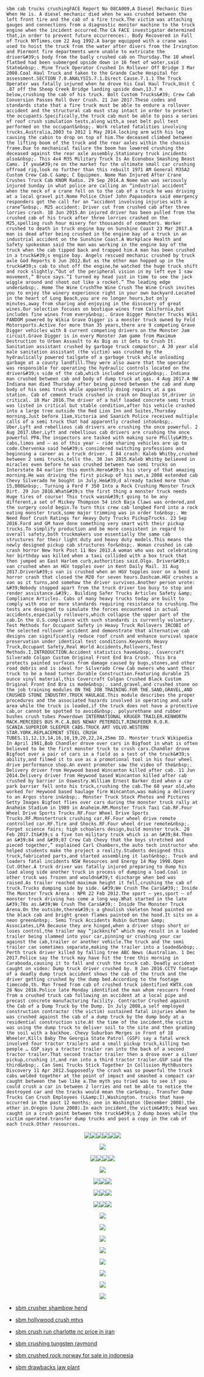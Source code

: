 
```
sbm cab trucks crushingFACE Report No 08CA009,A Diesel Mechanic Dies When He is. A diesel mechanic died when he was crushed between the left front tire and the cab of a fire truck.The victim was attaching gauges and connections from a diagnostic monitor machine to the truck engine when the incident occurred.The CA FACE investigator determined that,in order to prevent future occurrences:. Body Recovered in Fall of Truck NYTimes.com 22 Aug 1992.A barge equipped with a crane was used to hoist the truck from the water after divers from the Irvington and Piermont fire departments were unable to extricate the driver&#39;s body from the badly crushed cab on Thursday.The 10 wheel flatbed had been submerged upside down in 16 feet of water,said State&nbsp;. Mine Truck Operator Crushed In Rollover Off Bridge 3 Mar 2008.Coal Haul Truck and taken to the Grande Cache Hospital for assessment.SECTION 7.0.ANALYSIS.7.1.Direct Cause.7.1.1 The Truck Operator was fatally injured when he drove his Coal Haul Truck,Unit C .87 off the Sheep Creek Bridge landing upside down,13.7 m below,crushing the cab of his truck. Bolt Custom Trucks&#39; Crew Cab Conversion Passes Roll Over Crush. 21 Jan 2017.These codes and standards state that a fire truck must be able to endure a rollover accident and the structural cab must stay intact in order to protect the occupants.Specifically,the truck cab must be able to pass a series of roof crush simulation tests,along with,a seat belt pull test performed on the occupant&nbsp;. Work related fatalities involving trucks,Australia,2003 to 2012 1 May 2014.locking arm with his leg causing the cabin to drop on top of him.The deceased climbed between the lifting boom of the truck and the rear axles within the chassis frame.Due to mechanical failure the boom has lowered crushing the deceased against the rear axle assembly.Stationary truck incidents also&nbsp;. This 4x4 M35 Military Truck Is An Econobox Smashing Beast Camo. If you&#39;re on the market for the ultimate small car crushing offroad rig,look no further than this rebuilt 1971 AM General M35A2 Custom Crew Cab.C &amp; C Equipmen. Nome Man Injured After Crane Crushes Truck Cab KNOM Radio. 29 Sep 2014.A Nome man was seriously injured Sunday in what police are calling an “industrial accident” when the neck of a crane fell on to the cab of a truck he was driving at a local gravel pit.Nome Police Chief John Papasodora said emergency responders got the call for an “accident involving injuries with a crane”&nbsp;. M25 accident: Driver cut from crushed cab after three lorries crash. 18 Jun 2015.An injured driver has been pulled from the crushed cab of his truck after three lorries crashed on the M25,spelling rush hour misery for thousands of commuters. Worker crushed to death in truck engine bay on Sunshine Coast 23 Mar 2017.A man is dead after being crushed in the engine bay of a truck in an industrial accident on the Sunshine Coast.A Workplace Health and Safety spokesman said the man was working in the engine bay of the truck when the cab tipped back and trapped him.A man has been crushed in a truck&#39;s engine bay. Angels rescued mechanic crushed by truck axle God Reports 6 Jun 2012.But as the other man hopped up in the truck&#39;s cab to shut off the engine,he watched the huge truck shift and rock slightly.“Out of the peripheral vision in my left eye I saw movement,” Bruce says.“I turned my head just in time to see the jack wiggle around and shoot out like a rocket.” The leading edge under&nbsp;. Home The Wine CrushThe Wine Crush The Wine Crush invites you to enjoy the winery experience right in your own backyard.Located in the heart of Long Beach,you are no longer hours,but only minutes,away from sharing and enjoying in the discovery of great wines.Our selection focuses on boutique wines from California,but includes fine wines from every&nbsp;. Grave Digger Monster Trucks Wiki FANDOM powered by Wikia Grave Digger is a monster truck owned by Feld Motorsports.Active for more than 35 years,there are 9 competing Grave Digger vehicles with 8 current competing drivers on the Monster Jam circuit.Grave Digger is in every Monster Jam game from Maximum Destruction to Urban Assault to As Big as it Gets to Crush It. Sanitation assistant crushed by garbage truck compactor. A 30 year old male sanitation assistant (the victim) was crushed by the hydraulically powered tailgate of a garbage truck while unloading garbage at a county landfill.They were also aware that the operator was responsible for operating the hydraulic controls located on the driver&#39;s side of the cab,which included securing&nbsp;. Indiana man crushed between cab and body of dump truck at gas. 4 Aug 2017.A NW Indiana man died Thursday after being pinned between the cab and dump body of his semi truck while apparently doing repairs at a gas station. Cab of cement truck crushed in crash on Douglas St,driver in critical. 10 Mar 2016.The driver of a half loaded concrete semi truck was listed in critical but stable condition,after his vehicle crashed into a large tree outside the Red Lion Inn and Suites,Thursday morning.Just before 11am,Victoria and Saanich Police received multiple calls of a semi truck that had apparently crashed into&nbsp;. Uber,Lyft and rebellious cab drivers are crushing the once powerful. 2 Aug 2017.Uber,Lyft and rebellious cab drivers are crushing the once powerful PPA.The inspectors are tasked with making sure Philly&#39;s cabs,limos and — as of this year — ride sharing vehicles are up to code.Chervenka said he&#39;s considered switching professions and beginning a career as a truck driver. I 84 crash: Kaleb Whitby,crushed between 2 semi trucks,tells the. 30 Jan 2015.Kaleb Whitby believed in miracles even before he was crushed between two semi trucks on Interstate 84 earlier this month.Here&#39;s his story of that amazing morning.He was driving the first pickup of his own,a 2008 extended cab Chevy Silverado he bought in July.He&#39;d already tacked more than 15,000&nbsp;. Turning a Ford F 350 Into a Rock Crushing Monster Truck Dirt. 29 Jun 2016.What&#39;s the first thing a monster truck needs Huge tires of course! This truck wasn&#39;t going to be any different,a set of Mickey Thompson 54 inch Baja Claws was ordered,and the surgery could begin.To turn this crew cab longbed Ford into a rock eating monster truck,some major trimming was in order to&nbsp;. We Need Roof Crush Ratings for Heavy Duty Trucks PickupTrucks. 23 Sep 2016.Ford and GM have done something very smart with their pickup trucks.To simplify production and be more consistent in regard to overall safety,both truckmakers use essentially the same cab structures for their light duty and heavy duty models.This means the newly designed pickup cab structures for&nbsp;. Woman crushed in cab crash horror New York Post 11 Nov 2013.A woman who was out celebrating her birthday was killed when a taxi collided with a box truck that then jumped an East Harlem curb,authorities said.Olga. Driver&#39;s van crushed when an HGV topples over in Kent Daily Mail. 31 Aug 2017.Driver&#39;s van is crushed when an HGV topples over on a bend in horror crash that closed the M20 for seven hours.Dashcam.HGV crushes a van as it turns,and somehow the driver survives.Another person wrote: &#39;Nobody stopped apart from the truck driver too busy to stop and render assistance.&#39;. Building Safer Trucks Articles Safety &amp; Compliance Articles. Cabs of many heavy trucks today are built to comply with one or more standards requiring resistance to crushing.The tests are designed to simulate the forces encountered in actual accidents,especially rollovers,which collapse the upper part of the cab.In the U.S.compliance with such standards is currently voluntary. Test Methods for Occupant Safety in Heavy Truck Rollovers IRCOBI of the selected rollover accident and demonstrate that alternative cab designs can significantly reduce roof crush and enhance survival space preservation under identical test conditions.Keywords Heavy Truck,Occupant Safety,Real World Accidents,Rollovers,Test Methods.I.INTRODUCTION.Accident statistics have&nbsp;. Covercraft Silverado Colgan Custom Original Front End Bra Crush. This bra protects painted surfaces from damage caused by bugs,stones,and other road debris and is ideal for Silverado Crew Cab owners who want their truck to be a head turner.Durable Construction.Featuring durable 25 ounce vinyl material,this Covercraft Colgan Crushed Black Custom Original Front End Bra is made&nbsp;. sand,gravel,and crushed stone on the job training modules ON THE JOB TRAINING.FOR THE.SAND,GRAVEL,AND CRUSHED STONE INDUSTRY.TRUCK HAULAGE.This module describes the proper procedures and the associated hazards involved in operating and.safe area while the truck is loaded,if the truck does not have a protective cab,or cannot be spotted to avoid&nbsp;. polyurethane and rubber bushes crush tubes Powerdown INTERNATIONAL KRUGER TRAILER.KENWORTH MACK.MERCEDES BUS M.C.A.BUS NEWAY PETERBILT.RINGFEDER R.O.R. SCANIA.SUPERIOR SLEEPER CABS.TRUCK ART VOLVO.WESTERN STAR.YORK.REPLACEMENT STEEL CRUSH TUBES.11,12,13,14,16,18,19,20,22,24,25mm ID. Monster truck Wikipedia In April 1981,Bob Chandler drove over cars in Bigfoot in what is often believed to be the first monster truck to crush cars.Chandler drove Bigfoot over a pair of cars in a field as a test of the truck&#39;s ability,and filmed it to use as a promotional tool in his four wheel drive performance shop.An event promoter saw the video of the&nbsp;. Delivery driver from Heywood based Wincanton killed after cab. 11 Jun 2014.Delivery driver from Heywood based Wincanton killed after cab crushed by barrier in Oswestry.William Ernest Barker died when a car park barrier fell onto his truck,crushing the cab.The 68 year old,who worked for Heywood based haulage firm Wincanton,was making a delivery to an Argos store in&nbsp;. Monster Truck Stock Photos and Pictures Getty Images Bigfoot flies over cars during the monster truck rally at Anaheim Stadium in 1989 in Anaheim.RM.Monster Truck Taxi Cab.RF.Four Wheel Drive Sports Trucks.RF.Four Wheel Drive Sports Trucks.RF.Monstertruck crushing car.RF.Four wheel drive remote controlled car.RF.Tire and Shocks.RF.Four wheel drive remote&nbsp;. Forget science fairs; high schoolers design,build monster truck. 28 Feb 2017.It&#39;s a five ton military truck which is an &#39;84.Then an &#39;84 and &#39;87 Crew Cab Chevy that the boys stretched and pieced together,” explained Carl Chambers,the auto tech instructor who helped students make the project a reality.Students designed this truck,fabricated parts,and started assembling it last&nbsp;. Truck and loaders fatal incidents NSW Resources and Energy 14 May 1998.Open Cut.Other.A truck driver was fatally injured preparing to dump his load along side another truck in process of dumping a load.Coal in other truck was frozen and wouldn&#39;t discharge when bed was raised.As trailer reached maximum height it fell,crushing the cab of truck.Trucks dumping side by side. &#39;We Crush The Cars&#39;: Inside The Monster Truck Arena : NPR 22 Feb 2012.The sport — yes,sport — of monster truck driving has come a long way.What started in the late &#39;70s as.&#39;We Crush The Cars&#39;: Inside The Monster Truck Arena.On the outside,there&#39;s a ghoulish skeleton head painted on the black cab and bright green flames painted on the hood.It sits on a neon green&nbsp;. Semi Truck Accidents Rubin Guttman &amp; Associates,LPA Because they are hinged,when a driver stops short or loses control,the trailer may “jackknife” which may result in a loaded trailer being slammed into your car,pinning or crushing your car against the cab,trailer or another vehicle.The truck and the semi trailer can sometimes separate,making the trailer into a loaded&nbsp;. Perth truck driver killed by falling tree ABC News (Australian. 1 Dec 2017.Police say the truck may have hit the tree this morning in Carabooda,causing it to fall and crush the truck cab. Deadly accident caught on video: Dump truck driver crushed by. 8 Jan 2016.CCTV footage of a deadly dump truck accident shows the cab of the truck and the driver getting crushed by the dump bed.According to the footage timecode,th. Man freed from cab of crushed truck identified KWTX.com 28 Nov 2016.Police late Monday identified the man whom rescuers freed from a crushed truck cab following an accident at a local pipe and precast concrete manufacturing facility. Contractor Crushed against the Cab of a Dump Truck by the Dump. In July 2008,a self employed construction contractor (the victim) sustained fatal injuries when he was crushed against the cab of a dump truck by the dump body at a residential construction site.At the time of the incident,the victim was using the dump truck to deliver soil to the site and then grading the soil with a backhoe. Chevy Suburban Merges in Front of 18 Wheeler,Kills Baby The Georgia State Patrol (GSP) say a fatal wreck involved four tractor trailers and a small pickup truck,killing two people … GSP says a tractor trailer ran into the back of a second tractor trailer.That second tractor trailer then a drove over a silver pickup,crushing it,and ran into a third tractor trailer.GSP said the third&nbsp;. Can Semi Trucks Stick Together In Collision MythBusters Discovery 11 Apr 2012.Supposedly the crash was so powerful the truck cabs welded together at the point of impact and smashed a compact car caught between the two like a.The myth you tried was to see if you could crush a car in between 2 lorries and not be able to notice the destroyed car and the tracks would mean the car&nbsp;. Transfer Dump Trucks Can Crush Employees (L&amp;I),Washington. trucks that have occurred in the past 12 months; one in Washington (December 2008),the other in.Oregon (June 2008).In each incident,the victim&#39;s head was caught in a crush point between the truck&#39;s 2 dump boxes while the victim operated.transfer dump trucks and post a copy in the cab of each truck.Other resources. 
```

<div align="center">
  
<a rel="nofollow" href="https://m.shibang-china.com?f=github&k=sbm+cab+trucks+crushing"><img src="https://static.shibang-china.com/en/l.png"></a><img src="https://static.shibang-china.com/en/hw.png"><a rel="nofollow" href="https://m.shibang-china.com/product/?f=github&k=sbm+cab+trucks+crushing"><img src="https://static.shibang-china.com/en/p.png"></a><a rel="nofollow" href="https://m.shibang-china.com/cases/?f=github&k=sbm+cab+trucks+crushing"><img src="https://static.shibang-china.com/en/c.png"></a><a rel="nofollow" href="https://m.shibang-china.com/news/?f=github&k=sbm+cab+trucks+crushing"><img src="https://static.shibang-china.com/en/n.png"></a><a rel="nofollow" href="https://m.shibang-china.com?f=github&k=sbm+cab+trucks+crushing"><img src="https://static.shibang-china.com/en/m.png"></a>

<a rel="nofollow" href="https://m.shibang-china.com/product/?f=github&k=sbm+cab+trucks+crushing"><img src="https://static.shibang-china.com/en/b.jpg"></a>
  
<a rel="nofollow" href="https://m.shibang-china.com/solution-aggregate.html?f=github&k=sbm+cab+trucks+crushing"><img src="https://static.shibang-china.com/en/a.jpg"></a><a rel="nofollow" href="https://m.shibang-china.com/solution-mine.html?f=github&k=sbm+cab+trucks+crushing"><img src="https://static.shibang-china.com/en/m.jpg"></a><a rel="nofollow" href="https://m.shibang-china.com/solution-mill.html?f=github&k=sbm+cab+trucks+crushing"><img src="https://static.shibang-china.com/en/g.jpg"></a><a rel="nofollow" href="https://m.shibang-china.com/solution-epc.html?f=github&k=sbm+cab+trucks+crushing"><img src="https://static.shibang-china.com/en/e.jpg"></a>

<a rel="nofollow" href="https://m.shibang-china.com/product/?f=github&k=sbm+cab+trucks+crushing"><img src="https://static.shibang-china.com/en/a-p.png"></a>

<a rel="nofollow" href="https://m.shibang-china.com/product/crusher/c6x.html?f=github&k=sbm+cab+trucks+crushing"><img src="https://static.shibang-china.com/en/j.jpg"></a><a rel="nofollow" href="https://m.shibang-china.com/product/crusher/ci5x.html?f=github&k=sbm+cab+trucks+crushing"><img src="https://static.shibang-china.com/en/i.jpg"></a><a rel="nofollow" href="https://m.shibang-china.com/product/crusher/hst.html?f=github&k=sbm+cab+trucks+crushing"><img src="https://static.shibang-china.com/en/c.jpg"></a>

<a rel="nofollow" href="https://m.shibang-china.com/product/mill/mtw.html?f=github&k=sbm+cab+trucks+crushing"><img src="https://static.shibang-china.com/en/mtw.jpg"></a><a rel="nofollow" href="https://m.shibang-china.com/product/mill/scm.html?f=github&k=sbm+cab+trucks+crushing"><img src="https://static.shibang-china.com/en/scm.jpg"></a><a rel="nofollow" href="https://m.shibang-china.com/product/mill/lm.html?f=github&k=sbm+cab+trucks+crushing"><img src="https://static.shibang-china.com/en/lm.jpg"></a>

<a rel="nofollow" href="https://m.shibang-china.com/product/sand/vsi6x.html?f=github&k=sbm+cab+trucks+crushing"><img src="https://static.shibang-china.com/en/6x.jpg"></a><a rel="nofollow" href="https://m.shibang-china.com/product/sand/vu.html?f=github&k=sbm+cab+trucks+crushing"><img src="https://static.shibang-china.com/en/vu.jpg"></a><a rel="nofollow" href="https://m.shibang-china.com/product/mobile/klun.html?f=github&k=sbm+cab+trucks+crushing"><img src="https://static.shibang-china.com/en/k.jpg"></a>

<a rel="nofollow" href="https://m.shibang-china.com/cases/?f=github&k=sbm+cab+trucks+crushing"><img src="https://static.shibang-china.com/en/case.png"></a>

<a rel="nofollow" href="https://m.shibang-china.com/cases/aggregate/202.html?f=github&k=sbm+cab+trucks+crushing"><img src="https://static.shibang-china.com/en/c-1.jpg"></a>

<a rel="nofollow" href="https://m.shibang-china.com/cases/aggregate/203.html?f=github&k=sbm+cab+trucks+crushing"><img src="https://static.shibang-china.com/en/c-2.jpg"></a>

<a rel="nofollow" href="https://m.shibang-china.com/cases/mill/123.html?f=github&k=sbm+cab+trucks+crushing"><img src="https://static.shibang-china.com/en/c-3.jpg"></a>

<a rel="nofollow" href="https://m.shibang-china.com/contact_us.html?f=github&k=sbm+cab+trucks+crushing"><img src="https://static.shibang-china.com/en/contact.png"></a>

<a rel="nofollow" href="https://swt.shibang-china.com/?f=github&k=sbm+cab+trucks+crushing"><img src="https://static.shibang-china.com/en/chat.png"></a>

<a rel="nofollow" href="https://whatsapp.shibangsoft.com/WhatsApp.php?f=github&k=sbm+cab+trucks+crushing"><img src="https://static.shibang-china.com/en/whatsapp.png"></a>

<a rel="nofollow" href="https://m.shibang-china.com/?f=github&k=sbm+cab+trucks+crushing"><img src="https://static.shibang-china.com/en/website.png"></a>

</div>


* [sbm crusher shambow hend](sbm%20crusher%20shambow%20hend.md)

* [sbm hollywood crush mtvs](sbm%20hollywood%20crush%20mtvs.md)

* [sbm crush run charlotte nc price in iran](sbm%20crush%20run%20charlotte%20nc%20price%20in%20iran.md)

* [sbm crushing tungsten raymond](sbm%20crushing%20tungsten%20raymond.md)

* [sbm crushed rock norway for sale in indonesia](sbm%20crushed%20rock%20norway%20for%20sale%20in%20indonesia.md)

* [sbm drawbacks jaw plant](sbm%20drawbacks%20jaw%20plant.md)